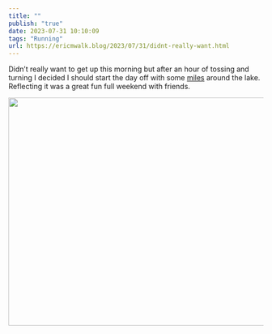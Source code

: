 ```yaml
---
title: ""
publish: "true"
date: 2023-07-31 10:10:09
tags: "Running"
url: https://ericmwalk.blog/2023/07/31/didnt-really-want.html
---
```


Didn’t really want to get up this morning but after an hour of tossing and turning I decided I should start the day off with some [miles](https://strava.com/activities/9555629554) around the lake. Reflecting it was a great fun full weekend with friends.



<img src="uploads/2023/6713bf220f.jpg" width="600" height="450" alt="">